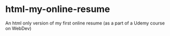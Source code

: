 # html-my-online-resume
An html only version of my first online resume (as a part of a Udemy course on WebDev)
